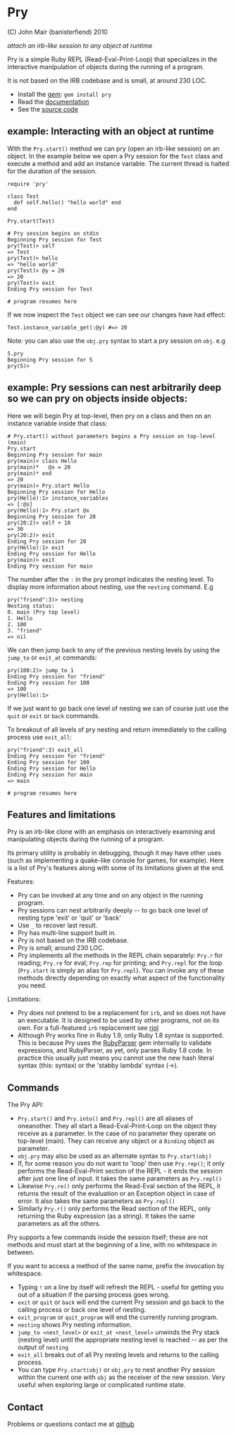 Pry
=============

(C) John Mair (banisterfiend) 2010

_attach an irb-like session to any object at runtime_

Pry is a simple Ruby REPL (Read-Eval-Print-Loop) that specializes in the interactive
manipulation of objects during the running of a program.

It is not based on the IRB codebase and is small, at around 230 LOC.

* Install the [gem](https://rubygems.org/gems/pry): `gem install pry`
* Read the [documentation](http://rdoc.info/github/banister/pry/master/file/README.markdown)
* See the [source code](http://github.com/banister/pry)

example: Interacting with an object at runtime 
---------------------------------------

With the `Pry.start()` method we can pry (open an irb-like session) on
an object. In the example below we open a Pry session for the `Test` class and execute a method and add
an instance variable. The current thread is halted for the duration of the session.

    require 'pry'
    
    class Test
      def self.hello() "hello world" end
    end

    Pry.start(Test)

    # Pry session begins on stdin
    Beginning Pry session for Test
    pry(Test)> self
    => Test
    pry(Test)> hello
    => "hello world"
    pry(Test)> @y = 20
    => 20
    pry(Test)> exit
    Ending Pry session for Test

    # program resumes here

If we now inspect the `Test` object we can see our changes have had
effect:

    Test.instance_variable_get(:@y) #=> 20

Note: you can also use the `obj.pry` syntax to start a pry session on
`obj`. e.g

    5.pry
    Beginning Pry session for 5
    pry(5)>
    
example: Pry sessions can nest arbitrarily deep so we can pry on objects inside objects:
----------------------------------------------------------------------------------------

Here we will begin Pry at top-level, then pry on a class and then on
an instance variable inside that class:

    # Pry.start() without parameters begins a Pry session on top-level (main)
    Pry.start
    Beginning Pry session for main
    pry(main)> class Hello
    pry(main)*   @x = 20
    pry(main)* end
    => 20
    pry(main)> Pry.start Hello
    Beginning Pry session for Hello
    pry(Hello):1> instance_variables
    => [:@x]
    pry(Hello):1> Pry.start @x
    Beginning Pry session for 20
    pry(20:2)> self + 10
    => 30
    pry(20:2)> exit
    Ending Pry session for 20
    pry(Hello):1> exit
    Ending Pry session for Hello
    pry(main)> exit
    Ending Pry session for main

The number after the `:` in the pry prompt indicates the nesting
level. To display more information about nesting, use the `nesting`
command. E.g

    pry("friend":3)> nesting
    Nesting status:
    0. main (Pry top level)
    1. Hello
    2. 100
    3. "friend"
    => nil
    
We can then jump back to any of the previous nesting levels by using
the `jump_to` or `exit_at` commands:

    pry(100:2)> jump_to 1
    Ending Pry session for "friend"
    Ending Pry session for 100
    => 100
    pry(Hello):1>

If we just want to go back one level of nesting we can of course just
use the `quit` or `exit` or `back` commands.

To breakout of all levels of pry nesting and return immediately to the
calling process use `exit_all`:

    pry("friend":3) exit_all
    Ending Pry session for "friend"
    Ending Pry session for 100
    Ending Pry session for Hello
    Ending Pry session for main
    => main
    
    # program resumes here

Features and limitations
------------------------

Pry is an irb-like clone with an emphasis on interactively examining
and manipulating objects during the running of a program.

Its primary utility is probably in debugging, though it may have other
uses (such as implementing a quake-like console for games, for example). Here is a
list of Pry's features along with some of its limitations given at the
end.

Features:

* Pry can be invoked at any time and on any object in the running program.
* Pry sessions can nest arbitrarily deeply -- to go back one level of nesting type 'exit' or 'quit' or 'back'
* Use `_` to recover last result.
* Pry has multi-line support built in.
* Pry is not based on the IRB codebase.
* Pry is small; around 230 LOC.
* Pry implements all the methods in the REPL chain separately: `Pry.r`
for reading; `Pry.re` for eval; `Pry.rep` for printing; and `Pry.repl`
for the loop (`Pry.start` is simply an alias for `Pry.repl`). You can
invoke any of these methods directly depending on exactly what aspect of the functionality you need.

Limitations:

* Pry does not pretend to be a replacement for `irb`,
  and so does not have an executable. It is designed to be used by
  other programs, not on its own. For a full-featured `irb` replacement
  see [ripl](https://github.com/cldwalker/ripl)
* Although Pry works fine in Ruby 1.9, only Ruby 1.8 syntax is
  supported. This is because Pry uses the
  [RubyParser](https://github.com/seattlerb/ruby_parser)
  gem internally to  validate expressions, and RubyParser, as yet, only parses Ruby 1.8
  code. In practice this usually just means you cannot use the new
  hash literal syntax (this: syntax) or the 'stabby lambda' syntax
  (->).
 
Commands
-----------

The Pry API:

* `Pry.start()` and `Pry.into()` and `Pry.repl()` are all aliases of
oneanother. They all start a Read-Eval-Print-Loop on the object they
receive as a parameter. In the case of no parameter they operate on
top-level (main). They can receive any object or a `Binding`
object as parameter.
* `obj.pry` may also be used as an alternate syntax to `Pry.start(obj)`
* If, for some reason you do not want to 'loop' then use `Pry.rep()`; it
only performs the Read-Eval-Print section of the REPL - it ends the
session after just one line of input. It takes the same parameters as
`Pry.repl()`
* Likewise `Pry.re()` only performs the Read-Eval section of the REPL,
it returns the result of the evaluation or an Exception object in
case of error. It also takes the same parameters as `Pry.repl()`
* Similarly `Pry.r()` only performs the Read section of the REPL, only
returning the Ruby expression (as a string). It takes the same parameters as all the others.

Pry supports a few commands inside the session itself; these are
not methods and must start at the beginning of a line, with no
whitespace in between.

If you want to access a method of the same name, prefix the invocation by whitespace.

* Typing `!` on a line by itself will refresh the REPL - useful for
  getting you out of a situation if the parsing process
  goes wrong.
* `exit` or `quit` or `back` will end the current Pry session and go
  back to the calling process or back one level of nesting.
* `exit_program` or `quit_program` will end the currently running
  program.
* `nesting` shows Pry nesting information.
* `jump_to <nest_level>` or `exit_at <nest_level>` unwinds the Pry
  stack (nesting level) until the appropriate nesting level is reached
  -- as per the output of `nesting`
* `exit_all` breaks out of all Pry nesting levels and returns to the
  calling process.
* You can type `Pry.start(obj)` or `obj.pry` to nest another Pry session within the
  current one with `obj` as the receiver of the new session. Very useful
  when exploring large or complicated runtime state.

Contact
-------

Problems or questions contact me at [github](http://github.com/banister)



